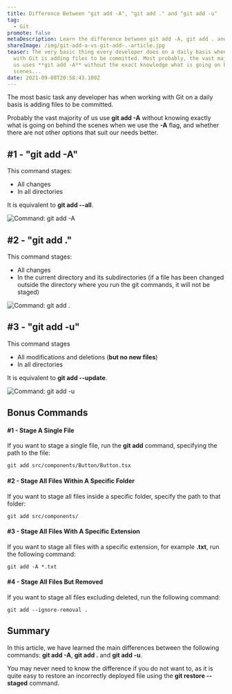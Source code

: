 ```yaml
---
title: Difference Between "git add -A", "git add ." and "git add -u"
tag:
  - Git
promote: false
metaDescription: Learn the difference between git add -A, git add . and git add -u commands.
shareImage: /img/git-add-a-vs-git-add-.-article.jpg
teaser: The very basic thing every developer does on a daily basis when working
  with Git is adding files to be committed. Most probably, the vast majority of
  us uses **git add -A** without the exact knowledge what is going on behind the
  scenes...
date: 2021-09-08T20:58:43.100Z
---
```

The most basic task any developer has when working with Git on a daily basis is adding files to be committed.

Probably the vast majority of us use **git add -A** without knowing exactly what is going on behind the scenes when we use the **\-A** flag, and whether there are not other options that suit our needs better.

## \#1 - "git add -A"

This command stages:

* All changes
* In all directories

It is equivalent to **git add --all**.

![Command: git add -A](/img/screenshot-2021-09-08-at-15.09.12.png "Command: git add -A")

## \#2 - "git add ."

This command stages:

* All changes
* In the current directory and its subdirectories (if a file has been changed outside the directory where you run the git commands, it will not be staged)

![Command: git add .](/img/screenshot-2021-09-08-at-15.11.19.png "Command: git add .")

## \#3 - "git add -u"

This command stages

* All modifications and deletions (**but no new files**)
* In all directories

It is equivalent to **git add --update**.

![Command: git add -u](/img/screenshot-2021-09-08-at-15.12.20.png "Command: git add -u")

## Bonus Commands

#### \#1 - Stage A Single File

If you want to stage a single file, run the **git add** command, specifying the path to the file:

`git add src/components/Button/Button.tsx`

#### \#2 - Stage All Files Within A Specific Folder

If you want to stage all files inside a specific folder, specify the path to that folder:

`git add src/components/`

#### \#3 - Stage All Files With A Specific Extension

If you want to stage all files with a specific extension, for example **.txt**, run the following command:

`git add -A *.txt`

#### \#4 - Stage All Files But Removed

If you want to stage all files excluding deleted, run the following command:

`git add --ignore-removal .`

## Summary

In this article, we have learned the main differences between the following commands: **git add -A**, **git add .** and **git add -u**.

You may never need to know the difference if you do not want to, as it is quite easy to restore an incorrectly deployed file using the **git restore --staged** command.